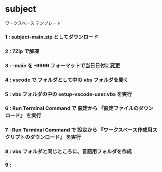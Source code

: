 # subject
ワークスペース テンプレート

### 1 : subject-main.zip としてダウンロード

### 2 : 7Zip で解凍

### 3 : -main を -9999 フォーマットで当日日付に変更

### 4 : vscode で フォルダとして中の vbs フォルダを開く

### 5 : vbs フォルダの中の setup-vscode-user.vbs を実行

### 6 : Run Terminal Command で 設定から 『設定ファイルのダウンロード』 を実行

### 7 : Run Terminal Command で 設定から 『ワークスペース作成用スクリプトのダウンロード』 を実行

### 8 : vbs フォルダと同じところに、言語用フォルダを作成

### 9 : 
